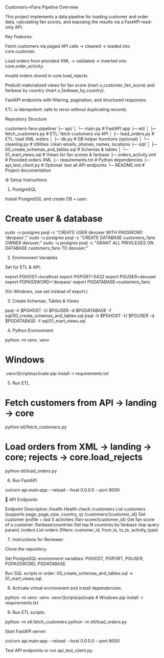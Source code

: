 Customers→Fans Pipeline
Overview

This project implements a data pipeline for loading customer and order data, calculating fan scores, and exposing the results via a FastAPI read-only API.

Key Features:

Fetch customers via paged API calls → cleaned → loaded into core.customer.

Load orders from provided XML → validated → inserted into core.order_activity.

Invalid orders stored in core.load_rejects.

Prebuilt materialized views for fan score (mart.v_customer_fan_score) and fanbase by country (mart.v_fanbase_by_country).

FastAPI endpoints with filtering, pagination, and structured responses.

ETL is idempotent: safe to rerun without duplicating records.

Repository Structure

customers-fans-pipeline/
├─ api/
│  └─ main.py                # FastAPI app
├─ etl/
│  ├─ fetch_customers.py     # ETL: fetch customers via API
│  ├─ load_orders.py         # ETL: load XML orders
│  ├─ db.py                  # DB helper functions (optional)
│  └─ cleaning.py            # Utilities: clean emails, phones, names, locations
├─ sql/
│  ├─ 00_create_schemas_and_tables.sql  # Schemas & tables
│  └─ 01_mart_views.sql                  # Views for fan scores & fanbase
├─ orders_activity.xml       # Provided orders XML
├─ requirements.txt          # Python dependencies
├─ api_test_client.py        # Optional: test all API endpoints
└─ README.md                 # Project documentation


⚙️ Setup Instructions
1. PostgreSQL

Install PostgreSQL and create DB + user:

# Create user & database
sudo -u postgres psql -c "CREATE USER devuser WITH PASSWORD 'devpass';"
sudo -u postgres psql -c "CREATE DATABASE customers_fans OWNER devuser;"
sudo -u postgres psql -c "GRANT ALL PRIVILEGES ON DATABASE customers_fans TO devuser;"


2. Environment Variables

Set for ETL & API:

export PGHOST=localhost
export PGPORT=5432
export PGUSER=devuser
export PGPASSWORD='devpass'
export PGDATABASE=customers_fans

(On Windows, use set instead of export.)

3. Create Schemas, Tables & Views

psql -h $PGHOST -U $PGUSER -d $PGDATABASE -f sql/00_create_schemas_and_tables.sql
psql -h $PGHOST -U $PGUSER -d $PGDATABASE -f sql/01_mart_views.sql


4. Python Environment

python -m venv .venv
# Windows
.venv\Scripts\activate
pip install -r requirements.txt


5. Run ETL

# Fetch customers from API → landing → core
python etl/fetch_customers.py

# Load orders from XML → landing → core; rejects → core.load_rejects
python etl/load_orders.py


6. Run FastAPI

uvicorn api.main:app --reload --host 0.0.0.0 --port 8000


🔗 API Endpoints

Endpoint	Description
/health	Health check
/customers	List customers (supports page, page_size, country, q)
/customers/{customer_id}	Get customer profile + last 5 activities
/fan-score/{customer_id}	Get fan score of a customer
/fanbase/countries	Get top N countries by fanbase (top query param)
/orders	List orders (filters: customer_id, from_ts, to_ts, activity_type)


7. Instructions for Reviewer:

Clone the repository.

Set PostgreSQL environment variables: PGHOST, PGPORT, PGUSER, PGPASSWORD, PGDATABASE.

Run SQL scripts in order: 00_create_schemas_and_tables.sql → 01_mart_views.sql.

8. Activate virtual environment and install dependencies:

python -m venv .venv
.venv\Scripts\activate       # Windows
pip install -r requirements.txt


9. Run ETL scripts:


python -m etl.fetch_customers
python -m etl/load_orders.py



Start FastAPI server:

uvicorn api.main:app --reload --host 0.0.0.0 --port 8000


Test API endpoints or run api_test_client.py.
